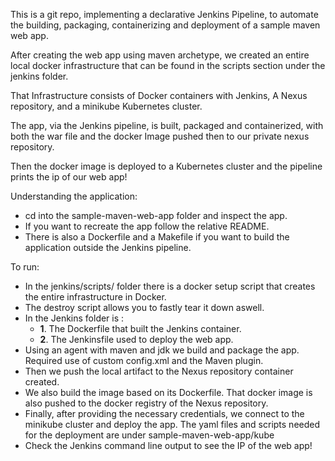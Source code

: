 This is a git repo, implementing a declarative Jenkins Pipeline, to automate the building, packaging, containerizing and deployment of a sample maven web app.

After creating the web app using maven archetype, we created an entire local docker infrastructure that can be found in the scripts section under the jenkins folder.

That Infrastructure consists of Docker containers with Jenkins, A Nexus repository, and a minikube Kubernetes cluster.

The app, via the Jenkins pipeline, is built, packaged and containerized, with both the war file and the docker Image pushed then to our private nexus repository. 

Then the docker image is deployed to a Kubernetes cluster and the pipeline prints the ip of our web app!

  Understanding the application:
  
  * cd into the sample-maven-web-app folder and inspect the app.
  * If you want to recreate the app follow the relative README.
  * There is also a Dockerfile and a Makefile if you want to build the application outside the Jenkins pipeline.
  
  To run:
  * In the jenkins/scripts/ folder there is a docker setup script that creates the entire infrastructure in Docker.
  * The destroy script allows you to fastly tear it down aswell.
  * In the Jenkins folder is : 
      *    **1**. The Dockerfile that built the Jenkins container.
      *    **2**. The Jenkinsfile used to deploy the web app.
  * Using an agent with maven and jdk we build and package the app. Required use of custom config.xml and the Maven plugin.
  * Then we push the local artifact to the Nexus repository container created.
  * We also build the image based on its Dockerfile. That docker image is also pushed to the docker registry of the Nexus repository.
  * Finally, after providing the necessary credentials, we connect to the minikube cluster and deploy the app. The yaml files and scripts needed for the deployment are under sample-maven-web-app/kube 
  * Check the Jenkins command line output to see the IP of the web app!
